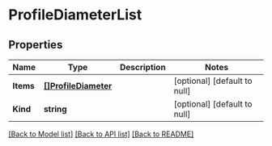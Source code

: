 # ProfileDiameterList

## Properties
Name | Type | Description | Notes
------------ | ------------- | ------------- | -------------
**Items** | [**[]ProfileDiameter**](profile_diameter.md) |  | [optional] [default to null]
**Kind** | **string** |  | [optional] [default to null]

[[Back to Model list]](../README.md#documentation-for-models) [[Back to API list]](../README.md#documentation-for-api-endpoints) [[Back to README]](../README.md)


